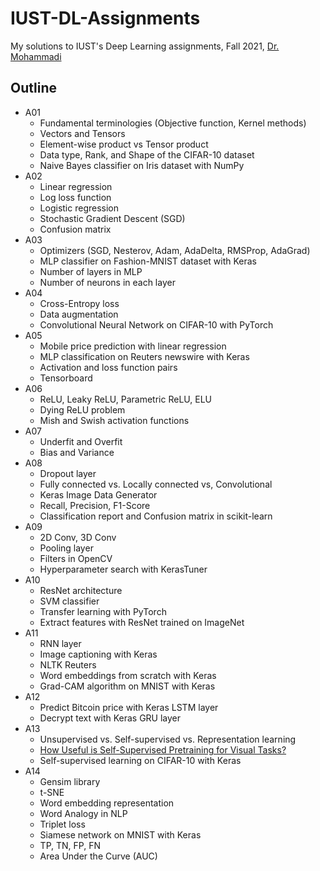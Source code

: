 # IUST-DL-Assignments
My solutions to IUST's Deep Learning assignments, Fall 2021, [Dr. Mohammadi](https://scholar.google.com/citations?user=H34y7Q0AAAAJ&hl=en)


## Outline

- A01
	- Fundamental terminologies (Objective function, Kernel methods)
	- Vectors and Tensors
	- Element-wise product vs Tensor product
	- Data type, Rank, and Shape of the CIFAR-10 dataset
	- Naive Bayes classifier on Iris dataset with NumPy
- A02
	- Linear regression
	- Log loss function
	- Logistic regression
	- Stochastic Gradient Descent (SGD)
	- Confusion matrix
- A03
	- Optimizers (SGD, Nesterov, Adam, AdaDelta, RMSProp, AdaGrad)
	- MLP classifier on Fashion-MNIST dataset with Keras
	- Number of layers in MLP
	- Number of neurons in each layer
- A04
	- Cross-Entropy loss
	- Data augmentation
	- Convolutional Neural Network on CIFAR-10 with PyTorch
- A05
	- Mobile price prediction with linear regression
	- MLP classification on Reuters newswire with Keras
	- Activation and loss function pairs
	- Tensorboard
- A06
	- ReLU, Leaky ReLU, Parametric ReLU, ELU
	- Dying ReLU problem
	- Mish and Swish activation functions
- A07
	- Underfit and Overfit
	- Bias and Variance
- A08
	- Dropout layer
	- Fully connected vs. Locally connected vs, Convolutional
	- Keras Image Data Generator
	- Recall, Precision, F1-Score
	- Classification report and Confusion matrix in scikit-learn
- A09
	- 2D Conv, 3D Conv
	- Pooling layer
	- Filters in OpenCV
	- Hyperparameter search with KerasTuner
- A10
	- ResNet architecture
	- SVM classifier
	- Transfer learning with PyTorch
	- Extract features with ResNet trained on ImageNet
- A11
	- RNN layer
	- Image captioning with Keras
	- NLTK Reuters
	- Word embeddings from scratch with Keras
	- Grad-CAM algorithm on MNIST with Keras
- A12
	- Predict Bitcoin price with Keras LSTM layer
	- Decrypt text with Keras GRU layer
- A13
	- Unsupervised vs. Self-supervised vs. Representation learning
	- [How Useful is Self-Supervised Pretraining for Visual Tasks?](https://arxiv.org/abs/2003.14323)
	- Self-supervised learning on CIFAR-10 with Keras
- A14
	- Gensim library
	- t-SNE
	- Word embedding representation
	- Word Analogy in NLP
	- Triplet loss
	- Siamese network on MNIST with Keras
	- TP, TN, FP, FN
	- Area Under the Curve (AUC)
